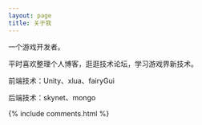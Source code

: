 ```yaml
---
layout: page
title: 关于我 
---
```


一个游戏开发者。
<p>
平时喜欢整理个人博客，逛逛技术论坛，学习游戏界新技术。
<p>
前端技术：Unity、xlua、fairyGui
<p>
后端技术：skynet、mongo

<p>

{% include comments.html %}

